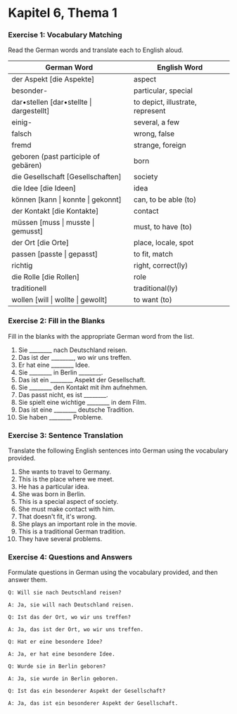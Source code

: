 # Kapitel 6, Thema 1

### Exercise 1: Vocabulary Matching

Read the German words and translate each to English aloud.

| German Word                               | English Word                     |
| ----------------------------------------- | -------------------------------- |
| der Aspekt \[die Aspekte]                 | aspect                           |
| besonder-                                 | particular, special              |
| dar•stellen \[dar•stellte \| dargestellt] | to depict, illustrate, represent |
| einig-                                    | several, a few                   |
| falsch                                    | wrong, false                     |
| fremd                                     | strange, foreign                 |
| geboren (past participle of gebären)      | born                             |
| die Gesellschaft \[Gesellschaften]        | society                          |
| die Idee \[die Ideen]                     | idea                             |
| können \[kann \| konnte \| gekonnt]       | can, to be able (to)             |
| der Kontakt \[die Kontakte]               | contact                          |
| müssen \[muss \| musste \| gemusst]       | must, to have (to)               |
| der Ort \[die Orte]                       | place, locale, spot              |
| passen \[passte \| gepasst]               | to fit, match                    |
| richtig                                   | right, correct(ly)               |
| die Rolle \[die Rollen]                   | role                             |
| traditionell                              | traditional(ly)                  |
| wollen \[will \| wollte \| gewollt]       | to want (to)                     |

### Exercise 2: Fill in the Blanks

Fill in the blanks with the appropriate German word from the list.

1. Sie \_\_\_\_\_\_\_\_ nach Deutschland reisen.
2. Das ist der \_\_\_\_\_\_\_\_, wo wir uns treffen.
3. Er hat eine \_\_\_\_\_\_\_\_ Idee.
4. Sie \_\_\_\_\_\_\_\_ in Berlin \_\_\_\_\_\_\_\_.
5. Das ist ein \_\_\_\_\_\_\_\_ Aspekt der Gesellschaft.
6. Sie \_\_\_\_\_\_\_\_ den Kontakt mit ihm aufnehmen.
7. Das passt nicht, es ist \_\_\_\_\_\_\_\_.
8. Sie spielt eine wichtige \_\_\_\_\_\_\_\_ in dem Film.
9. Das ist eine \_\_\_\_\_\_\_\_ deutsche Tradition.
10. Sie haben \_\_\_\_\_\_\_\_ Probleme.

### Exercise 3: Sentence Translation

Translate the following English sentences into German using the vocabulary provided.

1. She wants to travel to Germany.
2. This is the place where we meet.
3. He has a particular idea.
4. She was born in Berlin.
5. This is a special aspect of society.
6. She must make contact with him.
7. That doesn't fit, it's wrong.
8. She plays an important role in the movie.
9. This is a traditional German tradition.
10. They have several problems.

### Exercise 4: Questions and Answers

Formulate questions in German using the vocabulary provided, and then answer them.

`Q: Will sie nach Deutschland reisen?`&#x20;

`A: Ja, sie will nach Deutschland reisen.`

`Q: Ist das der Ort, wo wir uns treffen?`&#x20;

`A: Ja, das ist der Ort, wo wir uns treffen.`

`Q: Hat er eine besondere Idee?`&#x20;

`A: Ja, er hat eine besondere Idee.`

`Q: Wurde sie in Berlin geboren?`&#x20;

`A: Ja, sie wurde in Berlin geboren.`

`Q: Ist das ein besonderer Aspekt der Gesellschaft?`&#x20;

`A: Ja, das ist ein besonderer Aspekt der Gesellschaft.`
